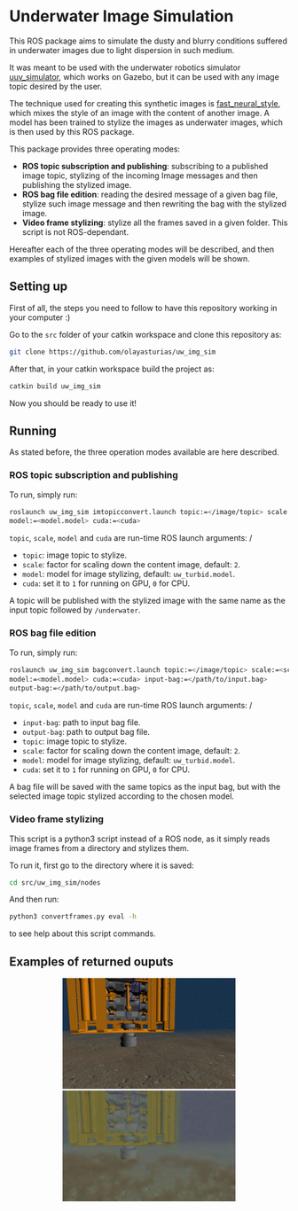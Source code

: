# Underwater Image Simulation

This ROS package aims to simulate the dusty and blurry conditions suffered in
underwater images due to light dispersion in such medium.

It was meant to be used with the underwater robotics simulator
[uuv_simulator](https://github.com/uuvsimulator/uuv_simulator),
which works on Gazebo, but it can be used with any image topic desired by the
user.

The technique used for creating this synthetic images is
[fast_neural_style](https://github.com/pytorch/examples/tree/master/fast_neural_style),
which mixes the style of an image with the content of another image. A model
has been trained to stylize the images as underwater images, which is then used
by this ROS package.

This package provides three operating modes:

- **ROS topic subscription and publishing**: subscribing to a published image topic,
stylizing of the incoming Image messages and then publishing the stylized image.
- **ROS bag file edition**: reading the desired message of a given bag file,
stylize such image message and then rewriting the bag with the stylized image.
- **Video frame stylizing**: stylize all the frames saved in a given folder.
This script is not ROS-dependant.

Hereafter each of the three operating modes will be described, and then examples
of stylized images with the given models will be shown.

## Setting up

First of all, the steps you need to follow to have this repository working in
your computer :)

Go to the `src` folder of your catkin workspace and clone this repository as:

```bash
git clone https://github.com/olayasturias/uw_img_sim
```

After that, in your catkin workspace build the project as:

```bash
catkin build uw_img_sim
```

Now you should be ready to use it!

## Running

As stated before, the three operation modes available are here described.

### ROS topic subscription and publishing

To run, simply run:

```bash
roslaunch uw_img_sim imtopicconvert.launch topic:=</image/topic> scale:=<scale>
model:=<model.model> cuda:=<cuda>
```

`topic`, `scale`, `model` and `cuda` are run-time ROS launch arguments:
/
-   `topic`: image topic to stylize.
-   `scale`: factor for scaling down the content image, default: `2`.
-   `model`: model for image stylizing, default: `uw_turbid.model`.
-   `cuda`: set it to `1` for running on GPU, `0` for CPU.

A topic will be published with the stylized image with the same name as the
input topic followed by `/underwater`.

### ROS bag file edition

To run, simply run:

```bash
roslaunch uw_img_sim bagconvert.launch topic:=</image/topic> scale:=<scale>
model:=<model.model> cuda:=<cuda> input-bag:=</path/to/input.bag>
output-bag:=</path/to/output.bag>
```

`topic`, `scale`, `model` and `cuda` are run-time ROS launch arguments:
/
-   `input-bag`: path to input bag file.
-   `output-bag`: path to output bag file.
-   `topic`: image topic to stylize.
-   `scale`: factor for scaling down the content image, default: `2`.
-   `model`: model for image stylizing, default: `uw_turbid.model`.
-   `cuda`: set it to `1` for running on GPU, `0` for CPU.

A bag file will be saved with the same topics as the input bag, but with the
selected image topic stylized according to the chosen model.

### Video frame stylizing

This script is a python3 script instead of a ROS node, as it simply reads
image frames from a directory and stylizes them.

To run it, first go to the directory where it is saved:

```bash
cd src/uw_img_sim/nodes
```

And then run:

```bash
python3 convertframes.py eval -h
```
to see help about this script commands.

## Examples of returned ouputs

<p align="center">
    <img src="images/orig.jpg" height="200px">
    <img src="images/styl.jpg" height="200px">
</p>
